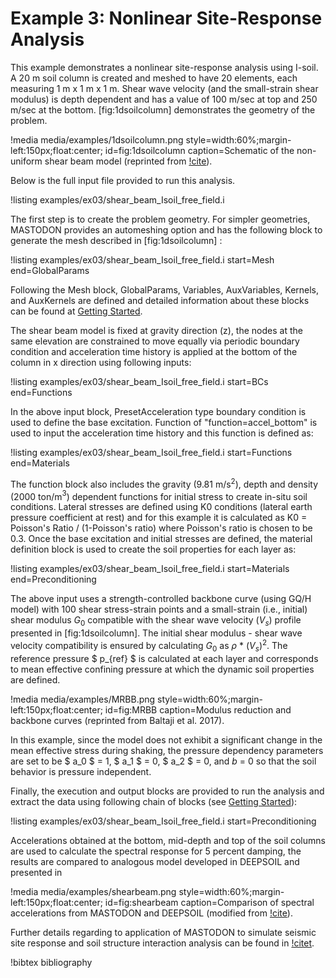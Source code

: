 # Example 3: Nonlinear Site-Response Analysis

This example demonstrates a nonlinear site-response analysis using I-soil. A 20 m soil column is
created and meshed to have 20 elements, each measuring 1 m x 1 m x 1 m. Shear wave velocity (and the
small-strain shear modulus) is depth dependent and has a value of 100 m/sec at top and 250 m/sec at
the bottom. [fig:1dsoilcolumn] demonstrates the geometry of the problem.

!media media/examples/1dsoilcolumn.png
       style=width:60%;margin-left:150px;float:center;
       id=fig:1dsoilcolumn
       caption=Schematic of the non-uniform shear beam model (reprinted from
               [!cite](baltaji2017nonlinear)).

Below is the full input file provided to run this analysis.

!listing examples/ex03/shear_beam_Isoil_free_field.i

The first step is to create the problem geometry. For simpler geometries, MASTODON provides an
automeshing option and has the following block to generate the mesh described in [fig:1dsoilcolumn] :

!listing examples/ex03/shear_beam_Isoil_free_field.i
         start=Mesh
         end=GlobalParams

Following the Mesh block, GlobalParams, Variables, AuxVariables, Kernels, and AuxKernels are defined
and detailed information about these blocks can be found at [Getting Started](manuals/user/index.md).

The shear beam model is fixed at gravity direction (z), the nodes at the same elevation are
constrained to move equally via periodic boundary condition and acceleration time history is applied
at the bottom of the column in x direction using following inputs:

!listing examples/ex03/shear_beam_Isoil_free_field.i
         start=BCs
         end=Functions

In the above input block, PresetAcceleration type boundary condition is used to define the base
excitation. Function of "function=accel_bottom" is used to input the acceleration time history and
this function is defined as:

!listing examples/ex03/shear_beam_Isoil_free_field.i
         start=Functions
         end=Materials

The function block also includes the gravity (9.81 m/s$^2$), depth and density (2000 ton/m$^3$)
dependent functions for initial stress to create in-situ soil conditions. Lateral stresses are
defined using K0 conditions (lateral earth pressure coefficient at rest) and for this example it is
calculated as K0 = Poisson's Ratio / (1-Poisson's ratio) where Poisson's ratio is chosen to be
0.3. Once the base excitation and initial stresses are defined, the material definition block is used
to create the soil properties for each layer as:

!listing examples/ex03/shear_beam_Isoil_free_field.i
         start=Materials
         end=Preconditioning

The above input uses a strength-controlled backbone curve (using GQ/H model) with 100 shear
stress-strain points and a small-strain (i.e., initial) shear modulus $G_0$ compatible with the shear
wave velocity $(V_s)$ profile presented in [fig:1dsoilcolumn]. The initial shear modulus - shear wave
velocity compatibility is ensured by calculating $G_0$ as $\rho$ * $(V_s)^2$. The reference pressure
$ p_{ref} $ is calculated at each layer and corresponds to mean effective confining pressure at which
the dynamic soil properties are defined.

!media media/examples/MRBB.png
       style=width:60%;margin-left:150px;float:center;
       id=fig:MRBB
       caption=Modulus reduction and backbone curves (reprinted from Baltaji et al. 2017).

In this example, since the model does not exhibit a significant change in the mean effective stress
during shaking, the pressure dependency parameters are set to be $ a_0 $ = 1, $ a_1 $ = 0, $ a_2 $ =
0, and $b$ = 0 so that the soil behavior is pressure independent.

Finally, the execution and output blocks are provided to run the analysis and extract the data using
following chain of blocks (see [Getting Started](manuals/user/index.md)):

!listing examples/ex03/shear_beam_Isoil_free_field.i
         start=Preconditioning

Accelerations obtained at the bottom, mid-depth and top of the soil columns are used to calculate the
spectral response for 5 percent damping, the results are compared to analogous model developed in
DEEPSOIL and presented in

!media media/examples/shearbeam.png
       style=width:60%;margin-left:150px;float:center;
       id=fig:shearbeam
       caption=Comparison of spectral accelerations from MASTODON and DEEPSOIL (modified from
               [!cite](baltaji2017nonlinear)).

Further details regarding to application of MASTODON to simulate seismic site response and soil
structure interaction analysis can be found in [!citet](baltaji2017nonlinear).

!bibtex bibliography
